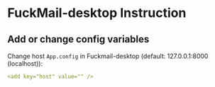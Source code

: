 # FuckMail-desktop Instruction

## Add or change config variables
Change host `App.config` in Fuckmail-desktop (default: 127.0.0.1:8000 (localhost)):

```yaml
<add key="host" value="" />
```